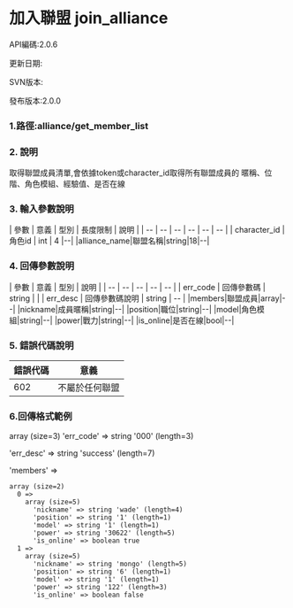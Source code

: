 # 加入聯盟 join_alliance



API編碼:2.0.6





更新日期:

> 

SVN版本:

> 

發布版本:2.0.0
### 1.路徑:alliance/get_member_list

### 2. 說明

取得聯盟成員清單,會依據token或character_id取得所有聯盟成員的
暱稱、位階、角色模組、經驗值、是否在線
### 3. 輸入參數說明


| 參數 | 意義 | 型別 | 長度限制 | 說明 |
| -- | -- | -- | -- | -- | -- |
| character_id | 角色id | int | 4 |--|
|alliance_name|聯盟名稱|string|18|--|

### 4. 回傳參數說明
| 參數 | 意義 | 型別 | 說明 |
| -- | -- | -- | -- | -- |
| err_code | 回傳參數碼 | string |  |
| err_desc | 回傳參數碼說明 | string | -- |
|members|聯盟成員|array|--|
|nickname|成員暱稱|string|--|
|position|職位|string|--|
|model|角色模組|string|--|
|power|戰力|string|--|
|is_online|是否在線|bool|--|


### 5. 錯誤代碼說明
|錯誤代碼|意義|
|--|--|
|602|不屬於任何聯盟|

### 6.回傳格式範例

array (size=3)
  'err_code' => string '000' (length=3)
> 


  'err_desc' => string 'success' (length=7)
> 


  'members' => 
> 


    array (size=2)
      0 => 
        array (size=5)
          'nickname' => string 'wade' (length=4)
          'position' => string '1' (length=1)
          'model' => string '1' (length=1)
          'power' => string '30622' (length=5)
          'is_online' => boolean true
      1 => 
        array (size=5)
          'nickname' => string 'mongo' (length=5)
          'position' => string '6' (length=1)
          'model' => string '1' (length=1)
          'power' => string '122' (length=3)
          'is_online' => boolean false